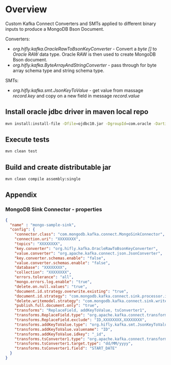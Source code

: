 # Overview

Custom Kafka Connect Converters and SMTs applied to different binary inputs to produce a MongoDB Bson Document.

Converters:

 - _org.hifly.kafka.OracleRawToBsonKeyConverter_ - Convert a _byte []_ to _Oracle RAW_ data type. Oracle RAW is then used to create MongoDB Bson document.
 - _org.hifly.kafka.ByteArrayAndStringConverter_ - pass through for byte array schema type and string schema type.

SMTs:

- _org.hifly.kafka.smt.JsonKeyToValue_ - get value from massage _record.key_ and copy on a new field in message _record.value_


## Install oracle jdbc driver in maven local repo

```bash
mvn install:install-file -Dfile=ojdbc10.jar -DgroupId=com.oracle -DartifactId=ojdbc10 -Dversion=19.3 -Dpackaging=jar
```

## Execute tests

```bash
mvn clean test
```

## Build and create distributable jar

```bash
mvn clean compile assembly:single
```

## Appendix

### MongoDB Sink Connector - properties

```json
{
  "name" : "mongo-sample-sink",
  "config": {
    "connector.class": "com.mongodb.kafka.connect.MongoSinkConnector",
    "connection.uri": "XXXXXXXX",
    "topics": "XXXXXXXX",
    "key.converter": "org.hifly.kafka.OracleRawToBsonKeyConverter",
    "value.converter": "org.apache.kafka.connect.json.JsonConverter",
    "key.converter.schemas.enable": "false",
    "value.converter.schemas.enable": "false",
    "database": "XXXXXXXX",
    "collection": "XXXXXXXX",
    "errors.tolerance": "all",
    "mongo.errors.log.enable": "true",
    "delete.on.null.values": "true",
    "document.id.strategy.overwrite.existing": "true",
    "document.id.strategy": "com.mongodb.kafka.connect.sink.processor.id.strategy.FullKeyStrategy",
    "delete.writemodel.strategy": "com.mongodb.kafka.connect.sink.writemodel.strategy.DeleteOneDefaultStrategy",
    "publish.full.document.only": "true",
    "transforms": "ReplaceField, addKeyToValue, tsConverter1",
    "transforms.ReplaceField.type": "org.apache.kafka.connect.transforms.ReplaceField$Value",
    "transforms.ReplaceField.exclude": "ID,XXXXXXXX,XXXXXXXX",
    "transforms.addKeyToValue.type": "org.hifly.kafka.smt.JsonKeyToValue",
    "transforms.addKeyToValue.valuename": "ID",
    "transforms.addKeyToValue.idkey": "_id",
    "transforms.tsConverter1.type": "org.apache.kafka.connect.transforms.TimestampConverter$Value",
    "transforms.tsConverter1.target.type": "dd/MM/yyyy",
    "transforms.tsConverter1.field": "START_DATE"
  }
}

```